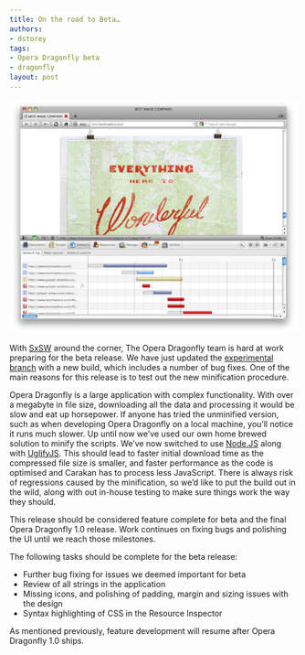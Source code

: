 ```yaml
---
title: On the road to Beta…
authors:
- dstorey
tags:
- Opera Dragonfly beta
- dragonfly
layout: post
---
```

<img src="/blog/on-the-road-to-beta/closer-to-beta.png" alt="" />

<p>With <a href="http://sxsw.com/interactive">SxSW</a> around the corner, The Opera Dragonfly team is hard at work preparing for the beta release. We have just updated the <a href="http://my.opera.com/dragonfly/blog/getting-opera-dragonfly-ready-for-opera-11/#enable">experimental branch</a> with a new build, which includes a number of bug fixes. One of the main reasons for this release is to test out the new minification procedure.</p>

<p>Opera Dragonfly is a large application with complex functionality. With over a megabyte in file size, downloading all the data and processing it would be slow and eat up horsepower. If anyone has tried the unminified version, such as when developing Opera Dragonfly on a local machine, you’ll notice it runs much slower. Up until now we’ve used our own home brewed solution to minify the scripts. We’ve now switched to use <a href="http://nodejs.org/">Node.JS</a> along with <a href="https://github.com/mishoo/UglifyJS/">UglifyJS</a>. This should lead to faster initial download time as the compressed file size is smaller, and faster performance as the code is optimised and Carakan has to process less JavaScript. There is always risk of regressions caused by the minification, so we’d like to put the build out in the wild, along with out in-house testing to make sure things work the way they should.</p>

<p>This release should be considered feature complete for beta and the final Opera Dragonfly 1.0 release. Work continues on fixing bugs and polishing the UI until we reach those milestones.</p>

<p>The following tasks should be complete for the beta release:</p>

<ul>
   <li>Further bug fixing for issues we deemed important for beta</li>
  <li>Review of all strings in the application</li>
   <li>Missing icons, and polishing of padding, margin and sizing issues with the design</li>
   <li>Syntax highlighting of CSS in the Resource Inspector</li>
</ul>

<p>As mentioned previously, feature development will resume after Opera Dragonfly 1.0 ships.</p>

